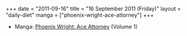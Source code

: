 +++
date = "2011-09-16"
title = "16 September 2011 (Friday)"
layout = "daily-diet"
manga = ["phoenix-wright-ace-attorney"]
+++


* Manga: [Phoenix Wright: Ace Attorney](/manga/phoenix-wright-ace-attorney) (Volume 1)